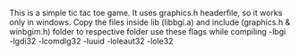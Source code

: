 This is a simple tic tac toe game.
It uses graphics.h headerfile, so it works only in windows.
Copy the files inside lib (libbgi.a) and include (graphics.h & winbgim.h) folder to respective folder
use these flags while compiling -lbgi -lgdi32 -lcomdlg32 -luuid -loleaut32 -lole32
